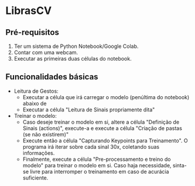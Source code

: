 # LibrasCV

## Pré-requisitos
1. Ter um sistema de Python Notebook/Google Colab.
2. Contar com uma webcam.
3. Executar as primeiras duas células do notebook.
  
## Funcionalidades básicas
- Leitura de Gestos:
  - Executar a célula que irá carregar o modelo (penúltima do notebook) abaixo de 
  - Executar a célula "Leitura de Sinais propriamente dita"
- Treinar o modelo:
  - Caso deseje treinar o modelo em si, altere a célula "Definição de Sinais (actions)", execute-a e execute a célula "Criação de pastas (se não existirem)"
  - Execute então a célula "Capturando Keypoints para Treinamento". O programa irá iterar sobre cada sinal 30x, coletando suas informações.
  - Finalmente, execute a célula "Pre-processamento e treino do modelo" para treinar o modelo em si. Caso haja necessidade, sinta-se livre para interromper o treinamento em caso de acurácia suficiente.
